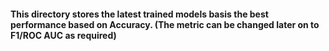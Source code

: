 #### This directory stores the latest trained models basis the best performance based on Accuracy. (The metric can be changed later on to F1/ROC AUC as required)
